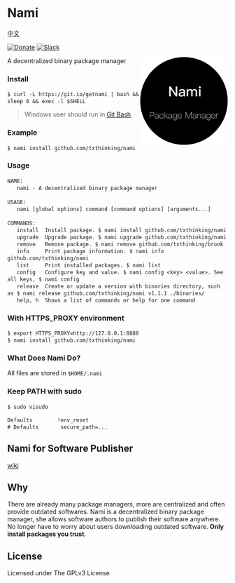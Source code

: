 # Nami

[中文](readme_zh.md)

[![Donate](https://img.shields.io/badge/Support-Donate-ff69b4.svg)](https://www.txthinking.com/opensource-support.html)
[![Slack](https://img.shields.io/badge/Join-Slack-ff69b4.svg)](https://docs.google.com/forms/d/e/1FAIpQLSdzMwPtDue3QoezXSKfhW88BXp57wkbDXnLaqokJqLeSWP9vQ/viewform)

<p align="center">
    <img style="float:right;" src="nami.png" alt="Nami" width="200" height="200"/>
</p>

A decentralized binary package manager

### Install

    $ curl -L https://git.io/getnami | bash && sleep 6 && exec -l $SHELL

> Windows user should run in [Git Bash](https://gitforwindows.org/)

### Example

```
$ nami install github.com/txthinking/nami
```

### Usage

```
NAME:
   nami - A decentralized binary package manager

USAGE:
   nami [global options] command [command options] [arguments...]

COMMANDS:
   install  Install package. $ nami install github.com/txthinking/nami
   upgrade  Upgrade package. $ nami upgrade github.com/txthinking/nami
   remove   Remove package. $ nami remove github.com/txthinking/brook
   info     Print package information. $ nami info github.com/txthinking/nami
   list     Print installed packages. $ nami list
   config   Configure key and value. $ nami config <key> <value>. See all keys, $ nami config
   release  Create or update a version with binaries directory, such as $ nami release github.com/txthinking/nami v1.1.1 ./binaries/
   help, h  Shows a list of commands or help for one command
```

### With HTTPS_PROXY environment

```
$ export HTTPS_PROXY=http://127.0.0.1:8888
$ nami install github.com/txthinking/nami
```

### What Does Nami Do?

All files are stored in `$HOME/.nami`

### Keep PATH with sudo 

```
$ sudo visudo
```

```
Defaults        !env_reset
# Defaults       secure_path=...
```

## Nami for Software Publisher

[wiki](https://github.com/txthinking/nami/wiki)

## Why

There are already many package managers, more are centralized and often provide outdated softwares.
Nami is a decentralized binary package manager,
she allows software authors to publish their software anywhere.
No longer have to worry about users downloading outdated software.
**Only install packages you trust**.

## License

Licensed under The GPLv3 License
